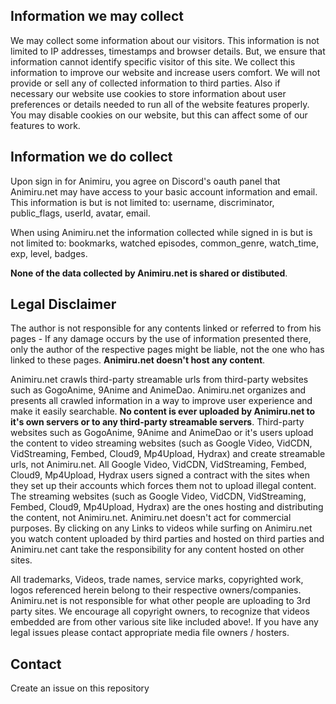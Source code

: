 ## Information we may collect

We may collect some information about our visitors. This information is not limited to IP addresses, timestamps and browser details. But, we ensure that information cannot identify specific visitor of this site. We collect this information to improve our website and increase users comfort. We will not provide or sell any of collected information to third parties. Also if necessary our website use cookies to store information about user preferences or details needed to run all of the website features properly. You may disable cookies on our website, but this can affect some of our features to work.

## Information we do collect

Upon sign in for Animiru, you agree on Discord's oauth panel that Animiru.net may have access to your basic account information and email. This information is but is not limited to: username, discriminator, public_flags, userId, avatar, email.

When using Animiru.net the information collected while signed in is but is not limited to: bookmarks, watched episodes, common_genre, watch_time, exp, level, badges. 

**None of the data collected by Animiru.net is shared or distibuted**.

## Legal Disclaimer

The author is not responsible for any contents linked or referred to from his pages - If any damage occurs by the use of information presented there, only the author of the respective pages might be liable, not the one who has linked to these pages. **Animiru.net doesn't host any content**.

Animiru.net crawls third-party streamable urls from third-party websites such as GogoAnime, 9Anime and AnimeDao. Animiru.net organizes and presents all crawled information in a way to improve user experience and make it easily searchable. **No content is ever uploaded by Animiru.net to it's own servers or to any third-party streamable servers**. Third-party websites such as GogoAnime, 9Anime and AnimeDao or it's users upload the content to video streaming websites (such as Google Video, VidCDN, VidStreaming, Fembed, Cloud9, Mp4Upload, Hydrax) and create streamable urls, not Animiru.net. All Google Video, VidCDN, VidStreaming, Fembed, Cloud9, Mp4Upload, Hydrax users signed a contract with the sites when they set up their accounts which forces them not to upload illegal content. The streaming websites (such as Google Video, VidCDN, VidStreaming, Fembed, Cloud9, Mp4Upload, Hydrax) are the ones hosting and distributing the content, not Animiru.net. Animiru.net doesn't act for commercial purposes. By clicking on any Links to videos while surfing on Animiru.net you watch content uploaded by third parties and hosted on third parties and Animiru.net cant take the responsibility for any content hosted on other sites.

All trademarks, Videos, trade names, service marks, copyrighted work, logos referenced herein belong to their respective owners/companies. Animiru.net is not responsible for what other people are uploading to 3rd party sites. We encourage all copyright owners, to recognize that videos embedded are from other various site like included above!. If you have any legal issues please contact appropriate media file owners / hosters.

## Contact
Create an issue on this repository

